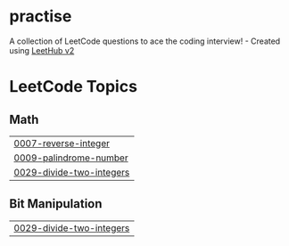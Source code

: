# practise
A collection of LeetCode questions to ace the coding interview! - Created using [LeetHub v2](https://github.com/arunbhardwaj/LeetHub-2.0)

<!---LeetCode Topics Start-->
# LeetCode Topics
## Math
|  |
| ------- |
| [0007-reverse-integer](https://github.com/SabithaAshokKumar/practise/tree/master/0007-reverse-integer) |
| [0009-palindrome-number](https://github.com/SabithaAshokKumar/practise/tree/master/0009-palindrome-number) |
| [0029-divide-two-integers](https://github.com/SabithaAshokKumar/practise/tree/master/0029-divide-two-integers) |
## Bit Manipulation
|  |
| ------- |
| [0029-divide-two-integers](https://github.com/SabithaAshokKumar/practise/tree/master/0029-divide-two-integers) |
<!---LeetCode Topics End-->